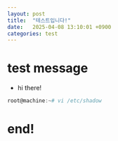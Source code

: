 ```yaml
---
layout: post
title:  "테스트입니다!"
date:   2025-04-08 13:10:01 +0900
categories: test
---
```


# test message

- hi there!

```powershell
root@machine:~# vi /etc/shadow
```

# end!
